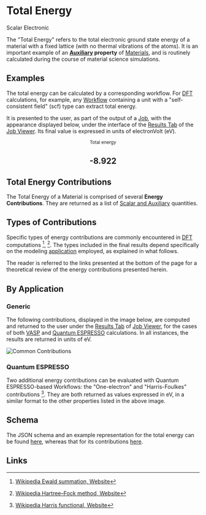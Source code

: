 # Total Energy

<span class="btn badge b-success border-50">Scalar</span> <span class="btn badge b-info border-50">Electronic</span>

The "Total Energy" refers to the total electronic ground state energy of a material with a fixed lattice (with no thermal vibrations of the atoms). It is an important example of an **[Auxiliary](../../properties/classification/general.md) property** of [Materials](../../materials/overview.md), and is routinely calculated during the course of material science simulations. 

## Examples

The total energy can be calculated by a corresponding workflow. For [DFT](../../models-directory/dft/overview.md) calculations, for example, any [Workflow](../../workflows/overview.md) containing a unit with a "self-consistent field" (scf) type can extract total energy. 

It is presented to the user, as part of the output of a [Job](../../jobs/overview.md), with the appearance displayed below, under the interface of the [Results Tab](../../jobs/ui/results-tab.md) of the [Job Viewer](../../jobs/ui/viewer.md). Its final value is expressed in units of electronVolt (eV).

<div class="clearfix">
    <center>
        <div class="chart"><i class="zmdi zmdi-battery-flash zmdi-hc-3x"></i></div>
        <div class="count">
        	<small>Total energy</small>
            <h2>-8.922</h2>
        </div>
     </center>
</div>

## Total Energy Contributions

The Total Energy of a Material is comprised of several **Energy Contributions**. They are returned as a list of [Scalar and Auxiliary](../../properties/classification/general.md) quantities.

## Types of Contributions

Specific types of energy contributions are commonly encountered in [DFT](../../models-directory/dft/overview.md) computations [^1], [^2]. The types included in the final results depend specifically on the modeling [application](../../software/applications.md) employed, as explained in what follows.

The reader is referred to the links presented at the bottom of the page for a theoretical review of the energy contributions presented herein.

## By Application

### Generic

The following contributions, displayed in the image below, are computed and returned to the user under the [Results Tab](../../jobs/ui/results-tab.md) of [Job Viewer](../../jobs/ui/viewer.md), for the cases of both [VASP](../../software-directory/modeling/vasp.md) and [Quantum ESPRESSO](../../software-directory/modeling/quantum-espresso.md) calculations. In all instances, the results are returned in units of eV.

![Common Contributions](../../images/properties-directory/common-contributions.png "Common Contributions")

### Quantum ESPRESSO

Two additional energy contributions can be evaluated with Quantum ESPRESSO-based Workflows: the "One-electron" and "Harris-Foulkes" contributions [^3]. They are both returned as values expressed in eV, in a similar format to the other properties listed in the above image. 

## Schema 

The JSON schema and an example representation for the total energy can be found [here](../../properties/data/list.md#total-energy), whereas that for its contributions [here](../../properties/data/list.md#total-energy-contributions).
 
## Links 

[^1]: [Wikipedia Ewald summation, Website](https://en.wikipedia.org/wiki/Ewald_summation)

[^2]: [Wikipedia Hartree–Fock method, Website](https://en.wikipedia.org/wiki/Hartree%E2%80%93Fock_method)

[^3]: [Wikipedia Harris functional, Website](https://en.wikipedia.org/wiki/Harris_functional)
